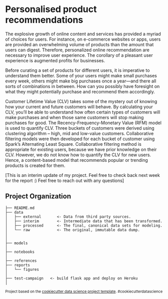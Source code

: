 Personalised product recommendations
===================================

The explosive growth of online content and services has provided a myriad of choices for users. For instance, on e-commerce websites or apps, users are provided an overwhelming volume of products than the amount that users can digest. Therefore, personalized online recommendation are necessary to improve user experience. The corollary of a pleasant user experience is augmented profits for businesses. 

Before curating a set of products for different users, it is imperative to understand them better. Some of your users might make small purchases every week, others might make big purchases once a year—and there all sorts of combinations in between. How can you possibly have foresight on what they might potentially purchase and recommend them accordingly. 

Customer Lifetime Value (CLV) takes some of the mystery out of knowing how your current and future customers will behave. By calculating your CLV, you’ll be able to understand how often certain types of customers will make purchases and when those same customers will stop making purchases for good. The Recency-Frequency-Monetary Value (RFM) model is used to quantify CLV. Three buckets of customers were derived using clustering algorithm – high, mid and low-value customers. Collaborative filtering models were then developed for each bucket of customer using Spark’s Alternating Least Square. Collaborative filtering method is appropriate for existing users, because we have prior knowledge on their CLV. However, we do not know how to quantify the CLV for new users. Hence, a content-based model that recommends popular or trending products is created for them. 

[This is an interim update of my project. Feel free to check back next week for the report :) Feel free to reach out with any questions]


Project Organization
------------

    ├── README.md          
    ├── data
    │   ├── external       <- Data from third party sources.
    │   ├── interim        <- Intermediate data that has been transformed.
    │   ├── processed      <- The final, canonical data sets for modeling.
    │   └── raw            <- The original, immutable data dump.
    │
    │
    ├── models            
    │
    ├── notebooks          
    │                      
    ├── references        
    ├── reports           
    │   └── figures     
    │
    ├── test-campaign   <- build flask app and deploy on Heroku
    │                     

<p><small>Project based on the <a target="_blank" href="https://drivendata.github.io/cookiecutter-data-science/">cookiecutter data science project template</a>. #cookiecutterdatascience</small></p>
